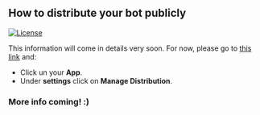 ## How to distribute your bot publicly

[![License](https://img.shields.io/badge/license-Apache--2.0-blue.svg)](http://www.apache.org/licenses/LICENSE-2.0)

This information will come in details very soon. For now, please go to [this link](https://api.slack.com/apps) and:

  * Click un your **App**.
  * Under **settings** click on **Manage Distribution**.

### More info coming! :)
